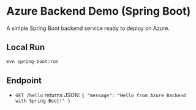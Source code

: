 # Azure Backend Demo (Spring Boot)

A simple Spring Boot backend service ready to deploy on Azure.

## Local Run

```bash
mvn spring-boot:run
```

## Endpoint

- `GET /hello` returns JSON: `{ "message": "Hello from Azure Backend with Spring Boot!" }`